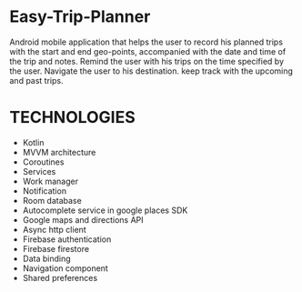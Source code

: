 # Easy-Trip-Planner
Android mobile application that helps the user to record his planned trips with the start and end geo-points, accompanied with the date and time of the trip and notes. Remind the user with his trips on the time specified by the user. Navigate the user to his destination. keep track with the upcoming and past trips.
# TECHNOLOGIES
- Kotlin
- MVVM architecture 
- Coroutines 
- Services 
- Work manager 
- Notification
- Room database 
- Autocomplete service in google places SDK 
- Google maps and directions API
- Async http client 
- Firebase authentication 
- Firebase firestore 
- Data binding 
- Navigation component 
- Shared preferences
